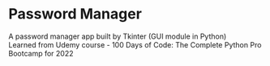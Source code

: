 # Password Manager
A password manager app built by Tkinter (GUI module in Python) <br>
Learned from Udemy course - 100 Days of Code: The Complete Python Pro Bootcamp for 2022